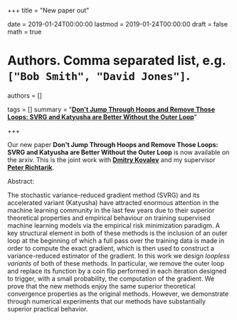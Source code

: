 +++
title = "New paper out"


date = 2019-01-24T00:00:00
lastmod = 2019-01-24T00:00:00
draft = false
math = true

# Authors. Comma separated list, e.g. `["Bob Smith", "David Jones"]`.
authors = []

tags = []
summary = "[**Don't Jump Through Hoops and Remove Those Loops: SVRG and Katyusha are Better Without the Outer Loop**](https://arxiv.org/pdf/1901.08689.pdf)"

+++

Our new paper **Don't Jump Through Hoops and Remove Those Loops: SVRG and Katyusha are Better Without the Outer Loop** is now available on the arxiv. This is the joint work with [**Dmitry Kovalev**](https://dakovalev1.github.io/) and my supervisor [**Peter Richtarik**](https://richtarik.org/).

Abstract:

The stochastic variance-reduced gradient method (SVRG) and its accelerated variant (Katyusha) have attracted enormous attention in the machine learning community in the last few years due to their superior theoretical properties and empirical behaviour on training supervised machine learning models via the empirical risk minimization paradigm. A key structural element in both of these methods is the inclusion of an outer loop at the beginning of which a full pass over the training data is made in order to compute the exact gradient, which is then used to construct a variance-reduced estimator of the gradient. In this work we design *loopless variants* of both of these methods. In particular, we remove the outer loop and replace its function by a coin flip performed in each iteration designed to trigger, with a small probability, the computation of the gradient. We prove that the new methods enjoy the same superior theoretical convergence properties as the original methods. However, we demonstrate through numerical experiments that our methods have substantially superior practical behavior.
